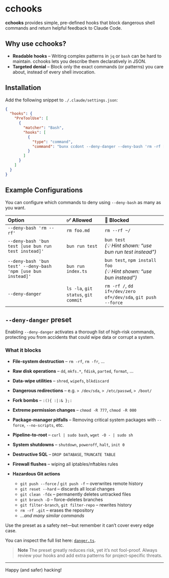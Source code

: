 # cchooks

**cchooks** provides simple, pre-defined hooks that block dangerous shell commands and return helpful feedback to Claude Code.

## Why use cchooks?

* **Readable hooks** – Writing complex patterns in `jq` or `bash` can be hard to maintain.
  cchooks lets you describe them declaratively in JSON.
* **Targeted denial** – Block only the exact commands (or patterns) you care about, instead of every shell invocation.

## Installation

Add the following snippet to `./.claude/settings.json`:

```json
{
  "hooks": {
    "PreToolUse": [
      {
        "matcher": "Bash",
        "hooks": [
          {
            "type": "command",
            "command": "bunx ccdont --deny-danger --deny-bash 'rm -rf [prompt user to do that]'"
          }
        ]
      }
    ]
  }
}
```

## Example Configurations

You can configure which commands to deny using `--deny-bash` as many as you want.

| Option                                                       | ✅ Allowed                            | 🚫 Blocked                                                             |
| :----------------------------------------------------------- | :----------------------------------- | :--------------------------------------------------------------------- |
| `--deny-bash 'rm --rf'`                                      | `rm foo.md`                          | `rm --rf ~/`                                                           |
| `--deny-bash 'bun test [use bun run test instead]'`          | `bun run test`                       | `bun test` <br>*(💡 Hint shown: “use bun run test instead”)*           |
| `--deny-bash 'bun test' --deny-bash 'npm [use bun instead]'` | `bun run index.ts`                   | `bun test`, `npm install foo` <br>*(💡 Hint shown: “use bun instead”)* |
| `--deny-danger`                                              | `ls -la`, `git status`, `git commit` | `rm -rf /`, `dd if=/dev/zero of=/dev/sda`, `git push --force`          |

## `--deny-danger` preset

Enabling `--deny-danger` activates a thorough list of high-risk commands, protecting you from accidents that could wipe data or corrupt a system.

### What it blocks

* **File-system destruction** – `rm -rf`, `rm -fr`, …
* **Raw disk operations** – `dd`, `mkfs.*`, `fdisk`, `parted`, `format`, …
* **Data-wipe utilities** – `shred`, `wipefs`, `blkdiscard`
* **Dangerous redirections** – e.g. `> /dev/sda`, `> /etc/passwd`, `> /boot/`
* **Fork bombs** – `:(){ :|:& };:`
* **Extreme permission changes** – `chmod -R 777`, `chmod -R 000`
* **Package-manager pitfalls** – Removing critical system packages with `--force`, `--no-scripts`, etc.
* **Pipeline-to-root** – `curl | sudo bash`, `wget -O - | sudo sh`
* **System shutdowns** – `shutdown`, `poweroff`, `halt`, `init 0`
* **Destructive SQL** – `DROP DATABASE`, `TRUNCATE TABLE`
* **Firewall flushes** – wiping all iptables/nftables rules
* **Hazardous Git actions**

  * `git push --force` / `git push -f` – overwrites remote history
  * `git reset --hard` – discards all local changes
  * `git clean -fdx` – permanently deletes untracked files
  * `git branch -D` – force-deletes branches
  * `git filter-branch`, `git filter-repo` – rewrites history
  * `rm -rf .git` – erases the repository
  * *…and many similar commands*

Use the preset as a safety net—but remember it can’t cover every edge case.

You can inspect the full list here: [`danger.ts`](https://github.com/kaiinui/cchooks/blob/main/src/danger.ts).

> **Note**
> The preset greatly reduces risk, yet it’s not fool-proof. Always review your hooks and add extra patterns for project-specific threats.

---

Happy (and safer) hacking!
